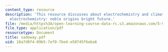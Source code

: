```yaml
---
content_type: resource
description: 'This resource discusses about electrochemistry and climate change and
  electrochemistry: noble origins bright future.'
file: /media/https%3A/open-learning-course-data-rc.s3.amazonaws.com/5-92-energy-environment-and-society-spring-2007/10a7d0f409b57ef07be4e50745f6eba6_sadoway.pdf
file_type: application/pdf
resourcetype: Document
title: sadoway.pdf
uid: 10a7d0f4-09b5-7ef0-7be4-e50745f6eba6
---
```

